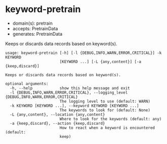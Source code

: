 # keyword-pretrain

* domain(s): pretrain
* accepts: PretrainData
* generates: PretrainData

Keeps or discards data records based on keyword(s).

```
usage: keyword-pretrain [-h] [-l {DEBUG,INFO,WARN,ERROR,CRITICAL}] -k KEYWORD
                        [KEYWORD ...] [-L {any,content}] [-a {keep,discard}]

Keeps or discards data records based on keyword(s).

optional arguments:
  -h, --help            show this help message and exit
  -l {DEBUG,INFO,WARN,ERROR,CRITICAL}, --logging_level {DEBUG,INFO,WARN,ERROR,CRITICAL}
                        The logging level to use (default: WARN)
  -k KEYWORD [KEYWORD ...], --keyword KEYWORD [KEYWORD ...]
                        The keywords to look for (default: None)
  -L {any,content}, --location {any,content}
                        Where to look for the keywords (default: any)
  -a {keep,discard}, --action {keep,discard}
                        How to react when a keyword is encountered (default:
                        keep)
```

